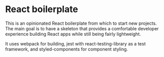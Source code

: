 # React boilerplate

This is an opinionated React boilerplate from which to start new projects. The main goal is to have a skeleton that provides a comfortable developer experience building React apps while still being fairly lightweight.

It uses webpack for building, jest with react-testing-library as a test framework, and styled-components for component styling.